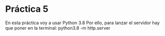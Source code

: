 # Práctica 5
En esta práctica voy a usar Python 3.8
Por ello, para lanzar el servidor hay que poner en la terminal:
python3.8 -m http.server
